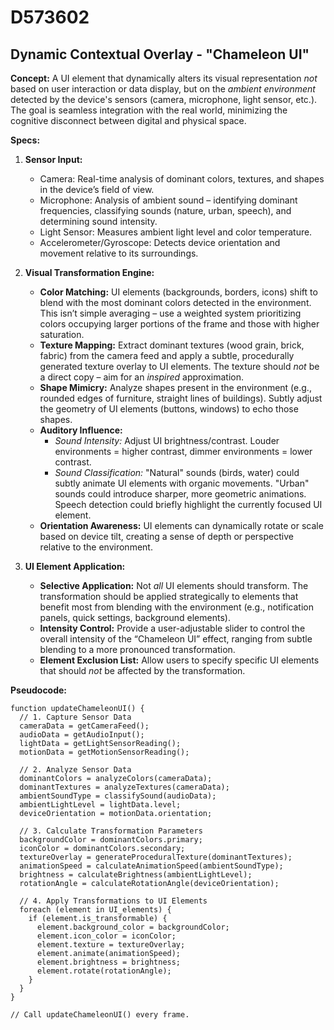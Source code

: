 # D573602

## Dynamic Contextual Overlay - "Chameleon UI"

**Concept:** A UI element that dynamically alters its visual representation *not* based on user interaction or data display, but on the *ambient environment* detected by the device's sensors (camera, microphone, light sensor, etc.). The goal is seamless integration with the real world, minimizing the cognitive disconnect between digital and physical space.

**Specs:**

1.  **Sensor Input:**
    *   Camera: Real-time analysis of dominant colors, textures, and shapes in the device’s field of view.
    *   Microphone: Analysis of ambient sound – identifying dominant frequencies, classifying sounds (nature, urban, speech), and determining sound intensity.
    *   Light Sensor: Measures ambient light level and color temperature.
    *   Accelerometer/Gyroscope: Detects device orientation and movement relative to its surroundings.

2.  **Visual Transformation Engine:**
    *   **Color Matching:** UI elements (backgrounds, borders, icons) shift to blend with the most dominant colors detected in the environment. This isn’t simple averaging – use a weighted system prioritizing colors occupying larger portions of the frame and those with higher saturation.
    *   **Texture Mapping:** Extract dominant textures (wood grain, brick, fabric) from the camera feed and apply a subtle, procedurally generated texture overlay to UI elements.  The texture should *not* be a direct copy – aim for an *inspired* approximation.
    *   **Shape Mimicry:** Analyze shapes present in the environment (e.g., rounded edges of furniture, straight lines of buildings).  Subtly adjust the geometry of UI elements (buttons, windows) to echo those shapes.
    *   **Auditory Influence:**
        *   *Sound Intensity:* Adjust UI brightness/contrast. Louder environments = higher contrast, dimmer environments = lower contrast.
        *   *Sound Classification:*  "Natural" sounds (birds, water) could subtly animate UI elements with organic movements. "Urban" sounds could introduce sharper, more geometric animations.  Speech detection could briefly highlight the currently focused UI element.
    *   **Orientation Awareness:** UI elements can dynamically rotate or scale based on device tilt, creating a sense of depth or perspective relative to the environment.

3.  **UI Element Application:**
    *   **Selective Application:**  Not *all* UI elements should transform. The transformation should be applied strategically to elements that benefit most from blending with the environment (e.g., notification panels, quick settings, background elements).
    *   **Intensity Control:**  Provide a user-adjustable slider to control the overall intensity of the “Chameleon UI” effect, ranging from subtle blending to a more pronounced transformation.
    *   **Element Exclusion List:** Allow users to specify specific UI elements that should *not* be affected by the transformation.

**Pseudocode:**

```
function updateChameleonUI() {
  // 1. Capture Sensor Data
  cameraData = getCameraFeed();
  audioData = getAudioInput();
  lightData = getLightSensorReading();
  motionData = getMotionSensorReading();

  // 2. Analyze Sensor Data
  dominantColors = analyzeColors(cameraData);
  dominantTextures = analyzeTextures(cameraData);
  ambientSoundType = classifySound(audioData);
  ambientLightLevel = lightData.level;
  deviceOrientation = motionData.orientation;

  // 3. Calculate Transformation Parameters
  backgroundColor = dominantColors.primary;
  iconColor = dominantColors.secondary;
  textureOverlay = generateProceduralTexture(dominantTextures);
  animationSpeed = calculateAnimationSpeed(ambientSoundType);
  brightness = calculateBrightness(ambientLightLevel);
  rotationAngle = calculateRotationAngle(deviceOrientation);

  // 4. Apply Transformations to UI Elements
  foreach (element in UI_elements) {
    if (element.is_transformable) {
      element.background_color = backgroundColor;
      element.icon_color = iconColor;
      element.texture = textureOverlay;
      element.animate(animationSpeed);
      element.brightness = brightness;
      element.rotate(rotationAngle);
    }
  }
}

// Call updateChameleonUI() every frame.
```
